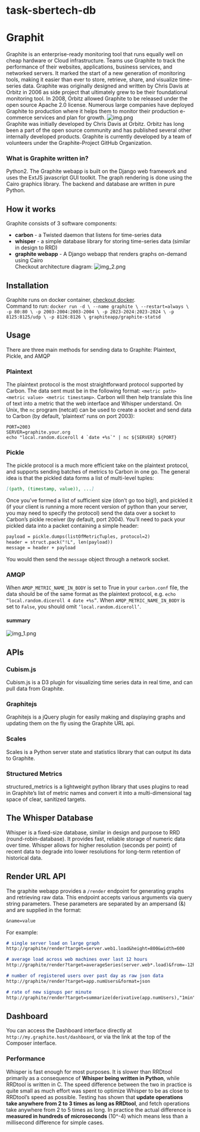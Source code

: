 # task-sbertech-db
# Graphit
Graphite is an enterprise-ready monitoring tool that runs equally well on cheap hardware or Cloud infrastructure. Teams use Graphite to track the performance of their websites, applications, business services, and networked servers. It marked the start of a new generation of monitoring tools, making it easier than ever to store, retrieve, share, and visualize time-series data.
Graphite was originally designed and written by Chris Davis at Orbitz in 2006 as side project that ultimately grew to be their foundational monitoring tool. In 2008, Orbitz allowed Graphite to be released under the open source Apache 2.0 license. Numerous large companies have deployed Graphite to production where it helps them to monitor their production e-commerce services and plan for growth.
![img.png](img.png)<br>
Graphite was initially developed by Chris Davis at Orbitz. Orbitz has long been a part of the open source community and has published several other internally developed products.
Graphite is currently developed by a team of volunteers under the Graphite-Project GitHub Organization.
### What is Graphite written in?
Python2. The Graphite webapp is built on the Django web framework and uses the ExtJS javascript GUI toolkit. The graph rendering is done using the Cairo graphics library. The backend and database are written in pure Python.
## How it works
Graphite consists of 3 software components:

- **carbon** - a Twisted daemon that listens for time-series data
- **whisper** - a simple database library for storing time-series data (similar in design to RRD)
- **graphite webapp** - A Django webapp that renders graphs on-demand using Cairo<br>
Checkout architecture diagram:
![img_2.png](img_2.png)
## Installation
Graphite runs on docker container, [checkout docker](https://github.com/graphite-project/docker-graphite-statsd).<br>
Command to run: `docker run -d \
--name graphite \
--restart=always \
-p 80:80 \
-p 2003-2004:2003-2004 \
-p 2023-2024:2023-2024 \
-p 8125:8125/udp \
-p 8126:8126 \
graphiteapp/graphite-statsd`
## Usage
There are three main methods for sending data to Graphite: Plaintext, Pickle, and AMQP <br>
### Plaintext
The plaintext protocol is the most straightforward protocol supported by Carbon.
The data sent must be in the following format: `<metric path> <metric value> <metric timestamp>`. Carbon will then help translate this line of text into a metric that the web interface and Whisper understand.
On Unix, the `nc` program (netcat) can be used to create a socket and send data to Carbon (by default, ‘plaintext’ runs on port 2003):<br>
```
PORT=2003
SERVER=graphite.your.org
echo "local.random.diceroll 4 `date +%s`" | nc ${SERVER} ${PORT}
```
### Pickle
The pickle protocol is a much more efficient take on the plaintext protocol, and supports sending batches of metrics to Carbon in one go.
The general idea is that the pickled data forms a list of multi-level tuples:
```markdown
[(path, (timestamp, value)), ...]
```
Once you’ve formed a list of sufficient size (don’t go too big!), and pickled it (if your client is running a more recent version of python than your server, you may need to specify the protocol) send the data over a socket to Carbon’s pickle receiver (by default, port 2004). You’ll need to pack your pickled data into a packet containing a simple header:
```markdown
payload = pickle.dumps(listOfMetricTuples, protocol=2)
header = struct.pack("!L", len(payload))
message = header + payload
```
You would then send the `message` object through a network socket.
### AMQP
When `AMQP_METRIC_NAME_IN_BODY` is set to True in your `carbon.conf` file, the data should be of the same format as the plaintext protocol, e.g. `echo “local.random.diceroll 4 date +%s”`. When `AMQP_METRIC_NAME_IN_BODY` is set to `False`, you should omit `‘local.random.diceroll’`.
#### summary
![img_1.png](img_1.png)
## APIs
### Cubism.js
Cubism.js is a D3 plugin for visualizing time series data in real time, and can pull data from Graphite.
### Graphitejs
Graphitejs is a jQuery plugin for easily making and displaying graphs and updating them on the fly using the Graphite URL api.
### Scales
Scales is a Python server state and statistics library that can output its data to Graphite.
### Structured Metrics
structured_metrics is a lightweight python library that uses plugins to read in Graphite’s list of metric names and convert it into a multi-dimensional tag space of clear, sanitized targets.
## The Whisper Database
Whisper is a fixed-size database, similar in design and purpose to RRD (round-robin-database). It provides fast, reliable storage of numeric data over time. Whisper allows for higher resolution (seconds per point) of recent data to degrade into lower resolutions for long-term retention of historical data.
## Render URL API
The graphite webapp provides a `/render` endpoint for generating graphs and retrieving raw data. This endpoint accepts various arguments via query string parameters. These parameters are separated by an ampersand (&) and are supplied in the format:
```markdown
&name=value
```
For example:
```markdown
# single server load on large graph
http://graphite/render?target=server.web1.load&height=800&width=600

# average load across web machines over last 12 hours
http://graphite/render?target=averageSeries(server.web*.load)&from=-12hours

# number of registered users over past day as raw json data
http://graphite/render?target=app.numUsers&format=json

# rate of new signups per minute
http://graphite/render?target=summarize(derivative(app.numUsers),"1min")&title=New_Users_Per_Minute
```
## Dashboard
You can access the Dashboard interface directly at `http://my.graphite.host/dashboard`, or via the link at the top of the Composer interface.
### Performance
Whisper is fast enough for most purposes. It is slower than RRDtool primarily as a consequence of **Whisper being written in Python**, while RRDtool is written in C. The speed difference between the two in practice is quite small as much effort was spent to optimize Whisper to be as close to RRDtool’s speed as possible. Testing has shown that **update operations take anywhere from 2 to 3 times as long as RRDtool**, and fetch operations take anywhere from 2 to 5 times as long. In practice the actual difference is **measured in hundreds of microseconds** (10^-4) which means less than a millisecond difference for simple cases.